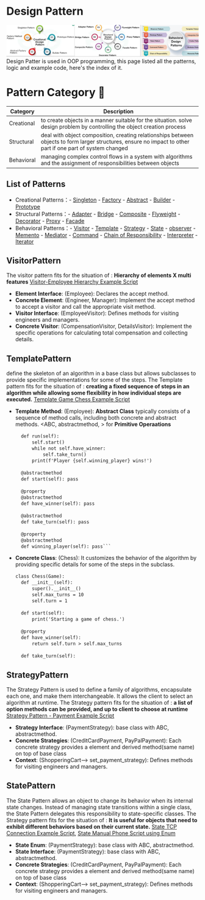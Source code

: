 # Design Pattern

![Project Logo](images/designPattern.png)
Design Patter is used in OOP programming, this page listed all the patterns, logic and example code, here's the index of it.

# Pattern Category 🚀
| Category       | Description                                                                                                                                                  |
| -------------- | ------------------------------------------------------------------------------------------------------------------------------------------------------------ |
| Creational     | to create objects in a manner suitable for the situation. solve design problem by controlling the object creation process                                    |
| Structural     | deal with object composition, creating relationships between objects to form larger structures, ensure no impact to other part if one part of system changed |
| Behavioral     | managing complex control flows in a system with algorithms and the assignment of responsibilities between objects                                            |

## List of Patterns
-  Creational Patterns：- [Singleton](#singleton) - [Factory](#factory) - [Abstract](#abstract) - [Builder](#builder) - [Prototype](#prototype) 
-  Structural Patterns：- [Adapter](#adapter) - [Bridge](#bridge) - [Composite](#composite) - [Flyweight](#flyweight) - [Decorator](#decorator) - [Proxy](#proxy) - [Facade](#facade)
-  Behavioral Patterns：- [Visitor](#VisitorPattern) - [Template](#TemplatePattern) - [Strategy](#StrategyPattern) - [State](#StatePattern) - [observer](#observer) - [Memento](#memento) - [Mediator](#mediator) - [Command](#command) - [Chain of Responsibility](#chainofresponsibility) - [Interpreter](#interpreter) - [Iterator](#iterator)

## VisitorPattern  
The visitor pattern fits for the situation of : **Hierarchy of elements X multi features**
[Visitor-Employee Hierarchy Example Script](https://github.com/edpypf/PythonCode/blob/main/DesignPattern/Visitor.py)
- **Element Interface**: (Employee): Declares the accept method.
- **Concrete Element**: (Engineer, Manager): Implement the accept method to accept a visitor and call the appropriate visit method.
- **Visitor Interface**: (EmployeeVisitor): Defines methods for visiting engineers and managers.
- **Concrete Visitor**: (CompensationVisitor, DetailsVisitor): Implement the specific operations for calculating total compensation and collecting details.

## TemplatePattern 
define the skeleton of an algorithm in a base class but allows subclasses to provide specific implementations for some of the steps. 
The Template pattern fits for the situation of : **creating a fixed sequence of steps in an algorithm while allowing some flexibility in how individual steps are executed.**
[Template Game Chess Example Script](https://github.com/edpypf/PythonCode/blob/main/DesignPattern/TemplateGameChess.py)
- **Template Method**: (Employee): **Abstract Class** typically consists of a sequence of method calls, including both concrete and abstract methods. <ABC, abstractmethod, > for **Primitive Operaations**
  ```class Game(ABC):
    def run(self):
        self.start()
        while not self.have_winner:
            self.take_turn()
        print(f'Player {self.winning_player} wins!')

    @abstractmethod
    def start(self): pass

    @property
    @abstractmethod
    def have_winner(self): pass

    @abstractmethod
    def take_turn(self): pass

    @property
    @abstractmethod
    def winning_player(self): pass```
- **Concrete Class**: (Chess):  It customizes the behavior of the algorithm by providing specific details for some of the steps in the subclass.
  ```
  class Chess(Game):
    def __init__(self):
        super().__init__()
        self.max_turns = 10
        self.turn = 1

    def start(self):
        print('Starting a game of chess.')

    @property
    def have_winner(self):
        return self.turn > self.max_turns

    def take_turn(self):
  
## StrategyPattern  
The Strategy Pattern is used to define a family of algorithms, encapsulate each one, and make them interchangeable. It allows the client to select an algorithm at runtime.
The Strategy pattern fits for the situation of : **a list of option methods can be provided, and up to client to choose at runtime**
[Strategy Pattern - Payment Example Script](https://github.com/edpypf/PythonCode/blob/main/DesignPattern/StrategyPayment.py)
- **Strategy Interface**: (PaymentStrategy): base class with ABC, abstractmethod.
- **Concrete Strategies**: (CreditCardPayment, PayPalPayment): Each concrete strategy provides a element and derived method(same name) on top of base class
- **Context**: (ShopperingCart--> set_payment_strategy): Defines methods for visiting engineers and managers.

## StatePattern  
The State Pattern allows an object to change its behavior when its internal state changes. Instead of managing state transitions within a single class, the State Pattern delegates this responsibility to state-specific classes.
The Strategy pattern fits for the situation of : **It is useful for objects that need to exhibit different behaviors based on their current state.**
[State TCP Connection Example Script](https://github.com/edpypf/PythonCode/blob/main/DesignPattern/StateTCP.py), [State Manual Phone Script using Enum](https://github.com/edpypf/PythonCode/blob/main/DesignPattern/StatePhoneManual.py)
- **State Enum**: (PaymentStrategy): base class with ABC, abstractmethod.
- **State Interface**: (PaymentStrategy): base class with ABC, abstractmethod.
- **Concrete Strategies**: (CreditCardPayment, PayPalPayment): Each concrete strategy provides a element and derived method(same name) on top of base class
- **Context**: (ShopperingCart--> set_payment_strategy): Defines methods for visiting engineers and managers.
